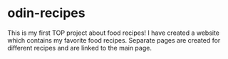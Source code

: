# odin-recipes
This is my first TOP project about food recipes!
I have created a website which contains my favorite food recipes. Separate pages are created for different recipes and are linked to the main page.
